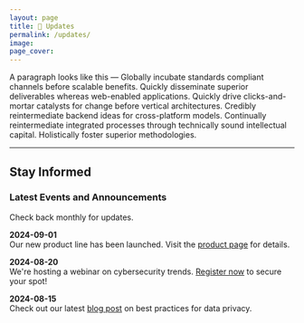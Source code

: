 ```yaml
---
layout: page
title: 📣 Updates
permalink: /updates/
image:
page_cover:
---
```


A paragraph looks like this — Globally incubate standards compliant channels before scalable benefits. Quickly disseminate superior deliverables whereas web-enabled applications. Quickly drive clicks-and-mortar catalysts for change before vertical architectures. Credibly reintermediate backend ideas for cross-platform models. Continually reintermediate integrated processes through technically sound intellectual capital. Holistically foster superior methodologies.

---
## Stay Informed

### Latest Events and Announcements

Check back monthly for updates.

**2024-09-01**  
Our new product line has been launched. Visit the [product page](#) for details.

**2024-08-20**  
We're hosting a webinar on cybersecurity trends. [Register now](#) to secure your spot!

**2024-08-15**  
Check out our latest [blog post](#) on best practices for data privacy.
